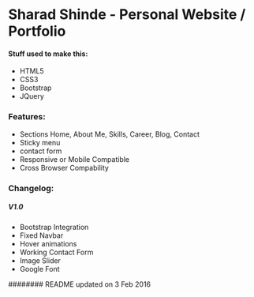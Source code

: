 # Sharad Shinde - Personal Website / Portfolio

#### Stuff used to make this:
* HTML5
* CSS3
* Bootstrap
* JQuery

### Features:
* Sections Home, About Me, Skills, Career, Blog, Contact
* Sticky menu
* contact form
* Responsive or Mobile Compatible
* Cross Browser Compability

### Changelog:

##### V1.0
* Bootstrap Integration
* Fixed Navbar
* Hover animations
* Working Contact Form
* Image Slider
* Google Font

######## README updated on 3 Feb 2016
